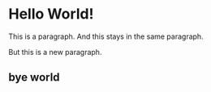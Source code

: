 # Hello World!

This is a paragraph.
And this stays in the same paragraph.

But this is a new paragraph.


## bye world
